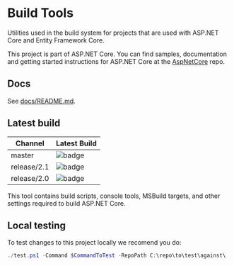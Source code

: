 Build Tools
===========

Utilities used in the build system for projects that are used with ASP.NET Core and Entity Framework Core.

This project is part of ASP.NET Core. You can find samples, documentation and getting started instructions for ASP.NET Core at the [AspNetCore](https://github.com/aspnet/AspNetCore) repo.

## Docs

See [docs/README.md](./docs/README.md).

## Latest build

Channel        | Latest Build
---------------|:---------------
master         | ![badge][master-badge]
release/2.1    | ![badge][rel-2.1-badge]
release/2.0    | ![badge][rel-2.0-badge]

[master-badge]: https://aspnetcore.blob.core.windows.net/buildtools/korebuild/channels/master/badge.svg
[rel-2.1-badge]: https://aspnetcore.blob.core.windows.net/buildtools/korebuild/channels/release/2.1/badge.svg
[rel-2.0-badge]: https://aspnetcore.blob.core.windows.net/buildtools/korebuild/channels/release/2.0/badge.svg

This tool contains build scripts, console tools, MSBuild targets, and other settings required to build ASP.NET Core.


## Local testing
To test changes to this project locally we recomend you do:

```ps1
./test.ps1 -Command $CommandToTest -RepoPath C:\repo\to\test\against\
```
